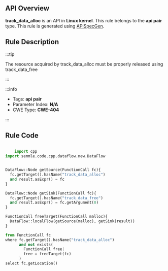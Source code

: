 ---
---


## API Overview
**track_data_alloc** is an API in **Linux kernel**. This rule belongs to the **api pair** type. This rule is generated using [APISpecGen](../../tools/APISpecGen).
## Rule Description

:::tip

The resource acquired by track_data_alloc must be properly released using track_data_free

:::

:::info

- Tags: **api pair**
- Parameter Index: **N/A**
- CWE Type: **CWE-404**

:::

## Rule Code
```python

    import cpp
import semmle.code.cpp.dataflow.new.DataFlow


DataFlow::Node getSource(FunctionCall fc){
  fc.getTarget().hasName("track_data_alloc")
  and result.asExpr() = fc
}

DataFlow::Node getSink(FunctionCall fc){
  fc.getTarget().hasName("track_data_free")
  and result.asExpr() = fc.getArgument(0)
}

FunctionCall freeTarget(FunctionCall malloc){
  DataFlow::localFlow(getSource(malloc), getSink(result))
}

from FunctionCall fc
where fc.getTarget().hasName("track_data_alloc")
      and not exists(
        FunctionCall free| 
        free = freeTarget(fc)
      )
select fc.getLocation()

    
```